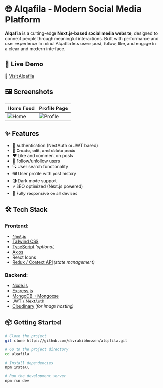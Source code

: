 # 🌐 Alqafila - Modern Social Media Platform

**Alqafila** is a cutting-edge **Next.js-based social media website**, designed to connect people through meaningful interactions. Built with performance and user experience in mind, Alqafila lets users post, follow, like, and engage in a clean and modern interface.

## 🚀 Live Demo

🔗 [Visit Alqafila](https://alqafila.onrender.com/)

## 🖼️ Screenshots

| Home Feed                       | Profile Page                          |
| ------------------------------- | ------------------------------------- |
| ![Home](./screenshots/home.png) | ![Profile](./screenshots/profile.png) |

## ✨ Features

- 🔐 Authentication (NextAuth or JWT based)
- 📝 Create, edit, and delete posts
- ❤️ Like and comment on posts
- 👥 Follow/unfollow users
- 🔍 User search functionality
- 🖼️ User profile with post history
- 🌗 Dark mode support
- ⚡ SEO optimized (Next.js powered)
- 📱 Fully responsive on all devices

## 🛠️ Tech Stack

### Frontend:

- [Next.js](https://nextjs.org/)
- [Tailwind CSS](https://tailwindcss.com/)
- [TypeScript](https://www.typescriptlang.org/) _(optional)_
- [Axios](https://axios-http.com/)
- [React Icons](https://react-icons.github.io/react-icons/)
- [Redux / Context API](https://Redux-demo.pmnd.rs/) _(state management)_

### Backend:

- [Node.js](https://nodejs.org/)
- [Express.js](https://expressjs.com/)
- [MongoDB + Mongoose](https://mongoosejs.com/)
- [JWT / NextAuth](https://next-auth.js.org/)
- [Cloudinary](https://cloudinary.com/) _(for image hosting)_

## 📦 Getting Started

```bash
# Clone the project
git clone https://github.com/devrakibhossen/alqafila.git

# Go to the project directory
cd alqafila

# Install dependencies
npm install

# Run the development server
npm run dev
```
